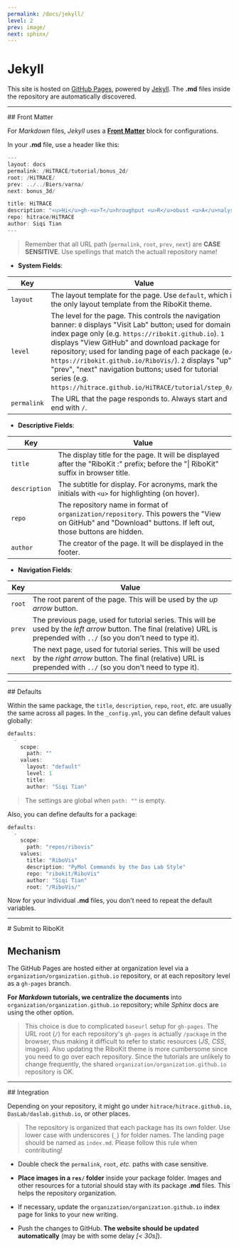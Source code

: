 ```yaml
---
permalink: /docs/jekyll/
level: 2
prev: image/
next: sphinx/
---
```


# Jekyll

This site is hosted on [GitHub Pages](https://pages.github.io/), powered by [Jekyll](https://jekyllrb.com/). The **.md** files inside the repository are automatically discovered. 

<hr/>
## Front Matter

For _Markdown_ files, _Jekyll_ uses a [**Front Matter**](https://jekyllrb.com/docs/frontmatter/) block for configurations.

In your **.md** file, use a header like this:

```go
---
layout: docs
permalink: /HiTRACE/tutorial/bonus_2d/
root: /HiTRACE/
prev: ../../Biers/varna/
next: bonus_3d/

title: HiTRACE
description: "<u>Hi</u>gh-<u>T</u>hroughput <u>R</u>obust <u>A</u>nalysis for <u>C</u>apillary <u>E</u>lectrophoresis"
repo: hitrace/HiTRACE
author: Siqi Tian
---
```

> Remember that all URL path (`permalink`, `root`, `prev`, `next`) are **CASE SENSITIVE**. Use spellings that match the actuall repository name!

* **System Fields**:

| Key | Value |
| --- | --- |
| `layout` | The layout template for the page. Use `default`, which is the only layout template from the RiboKit theme. |
| `level` | The level for the page. This controls the navigation banner: `0` displays "Visit Lab" button; used for domain index page only (e.g. `https://ribokit.github.io`). `1` displays "View GitHub" and download package for repository; used for landing page of each package (e.g. `https://ribokit.github.io/RiboVis/`). `2` displays "up", "prev", "next" navigation buttons; used for tutorial series (e.g. `https://hitrace.github.io/HiTRACE/tutorial/step_0/`). |
| `permalink` | The URL that the page responds to. Always start and end with `/`. |

* **Descriptive Fields**:

| Key | Value |
| --- | --- |
| `title` | The display title for the page. It will be displayed after the "RiboKit :" prefix; before the "\| RiboKit" suffix in browser title. |
| `description` | The subtitle for display. For acronyms, mark the initials with `<u>` for highlighting (on hover). |
| `repo` | The repository name in format of `organization/repository`. This powers the "View on GitHub" and "Download" buttons. If left out, those buttons are hidden. |
| `author` | The creator of the page. It will be displayed in the footer. |

* **Navigation Fields**:

| Key | Value |
| --- | --- |
| `root` | The root parent of the page. This will be used by the _up arrow_ button. |
| `prev` | The previous page, used for tutorial series. This will be used by the _left arrow_ button. The final (relative) URL is prepended with `../` (so you don't need to type it). |
| `next` | The next page, used for tutorial series. This will be used by the _right arrow_ button. The final (relative) URL is prepended with `../` (so you don't need to type it). |

<hr/>
## Defaults

Within the same package, the `title`, `description`, `repo`, `root`, _etc._ are usually the same across all pages. In the `_config.yml`, you can define default values globally:

```go
defaults:
  -
    scope:
      path: ""
    values:
      layout: "default"
      level: 1
      title: 
      author: "Siqi Tian"
```

> The settings are global when `path: ""` is empty.

Also, you can define defaults for a package:

```go
defaults:
  -
    scope:
      path: "repos/ribovis"
    values:
      title: "RiboVis"
      description: "PyMol Commands by the Das Lab Style"
      repo: "ribokit/RiboVis"
      author: "Siqi Tian"
      root: "/RiboVis/"
```

Now for your individual **.md** files, you don't need to repeat the default variables.

<hr/>
# Submit to RiboKit

## Mechanism

The GitHub Pages are hosted either at organization level via a `organization/organization.github.io` repository, or at each repository level as a `gh-pages` branch.

**For _Markdown_ tutorials, we centralize the documents** into `organization/organization.github.io` repository; while _Sphinx_ docs are using the other option.

> This choice is due to complicated `baseurl` setup for `gh-pages`. The URL root (`/`) for each repository's `gh-pages` is actually `/package` in the browser, thus making it difficult to refer to static resources (_JS_, _CSS_, images). Also updating the RiboKit theme is more cumbersome since you need to go over each repository. Since the tutorials are unlikely to change frequently, the shared `organization/organization.github.io` repository is OK.

<hr/>
## Integration

Depending on your repository, it might go under `hitrace/hitrace.github.io`, `DasLab/daslab.github.io`, or other places.

> The repository is organized that each package has its own folder. Use lower case with underscores (`_`) for folder names. The landing page should be named as `index.md`. Please follow this rule when contributing!

* Double check the `permalink`, `root`, _etc._ paths with case sensitive.

* **Place images in a `res/` folder** inside your package folder. Images and other resources for a tutorial should stay with its package **.md** files. This helps the repository organization.

* If necessary, update the `organization/organization.github.io` index page for links to your new writing.

* Push the changes to GitHub. **The website should be updated automatically** (may be with some delay _[< 30s]_).
